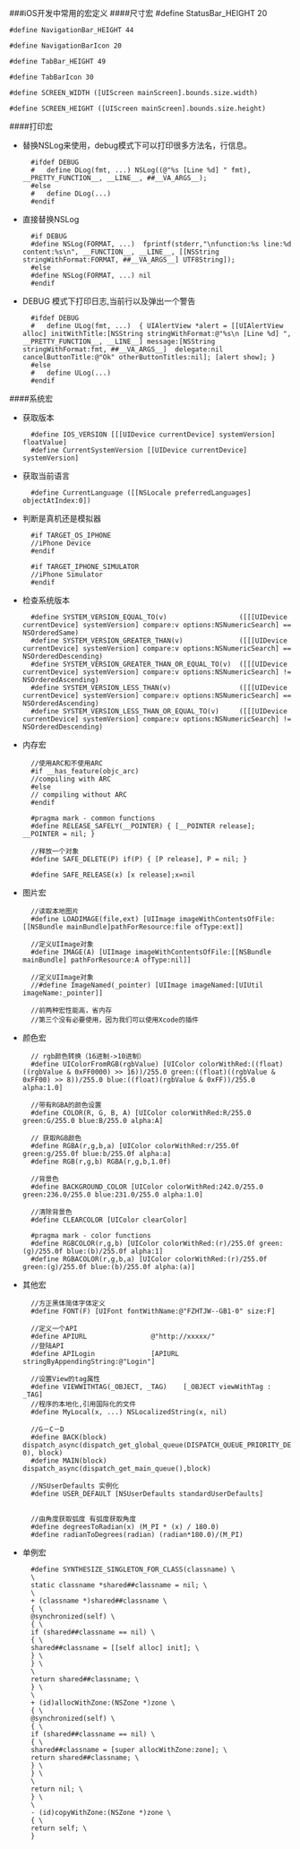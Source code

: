 ###iOS开发中常用的宏定义
####尺寸宏
	#define StatusBar_HEIGHT 20

	#define NavigationBar_HEIGHT 44

	#define NavigationBarIcon 20

	#define TabBar_HEIGHT 49

	#define TabBarIcon 30

	#define SCREEN_WIDTH ([UIScreen mainScreen].bounds.size.width)

	#define SCREEN_HEIGHT ([UIScreen mainScreen].bounds.size.height) 
	
	
####打印宏

* 替换NSLog来使用，debug模式下可以打印很多方法名，行信息。

		#ifdef DEBUG
		#   define DLog(fmt, ...) NSLog((@"%s [Line %d] " fmt), __PRETTY_FUNCTION__, __LINE__, ##__VA_ARGS__);
		#else  
		#   define DLog(...)  
		#endif

* 直接替换NSLog

		#if DEBUG  
		#define NSLog(FORMAT, ...) 	fprintf(stderr,"\nfunction:%s line:%d content:%s\n", __FUNCTION__, __LINE__, [[NSString stringWithFormat:FORMAT, ##__VA_ARGS__] UTF8String]);  
		#else  
		#define NSLog(FORMAT, ...) nil  
		#endif
		
* DEBUG  模式下打印日志,当前行以及弹出一个警告

		#ifdef DEBUG
		#   define ULog(fmt, ...)  { UIAlertView *alert = [[UIAlertView alloc] initWithTitle:[NSString stringWithFormat:@"%s\n [Line %d] ", __PRETTY_FUNCTION__, __LINE__] message:[NSString stringWithFormat:fmt, ##__VA_ARGS__]  delegate:nil cancelButtonTitle:@"Ok" otherButtonTitles:nil]; [alert show]; }
		#else
		#   define ULog(...)
		#endif
		
####系统宏
* 获取版本

		#define IOS_VERSION [[[UIDevice currentDevice] systemVersion] floatValue]
		#define CurrentSystemVersion [[UIDevice currentDevice] systemVersion]
		
* 获取当前语言

		#define CurrentLanguage ([[NSLocale preferredLanguages] objectAtIndex:0])
		
* 判断是真机还是模拟器
		
		#if TARGET_OS_IPHONE  
		//iPhone Device  
		#endif  
  
		#if TARGET_IPHONE_SIMULATOR  
		//iPhone Simulator  
		#endif
		
	
* 检查系统版本

		#define SYSTEM_VERSION_EQUAL_TO(v)                  ([[[UIDevice currentDevice] systemVersion] compare:v options:NSNumericSearch] == NSOrderedSame)
		#define SYSTEM_VERSION_GREATER_THAN(v)              ([[[UIDevice currentDevice] systemVersion] compare:v options:NSNumericSearch] == NSOrderedDescending)
		#define SYSTEM_VERSION_GREATER_THAN_OR_EQUAL_TO(v)  ([[[UIDevice currentDevice] systemVersion] compare:v options:NSNumericSearch] != NSOrderedAscending)
		#define SYSTEM_VERSION_LESS_THAN(v)                 ([[[UIDevice currentDevice] systemVersion] compare:v options:NSNumericSearch] == NSOrderedAscending)
		#define SYSTEM_VERSION_LESS_THAN_OR_EQUAL_TO(v)     ([[[UIDevice currentDevice] systemVersion] compare:v options:NSNumericSearch] != NSOrderedDescending)
		
		
* 内存宏

		//使用ARC和不使用ARC
		#if __has_feature(objc_arc)
		//compiling with ARC
		#else
		// compiling without ARC
		#endif

		#pragma mark - common functions
		#define RELEASE_SAFELY(__POINTER) { [__POINTER release]; __POINTER = nil; }

		//释放一个对象
		#define SAFE_DELETE(P) if(P) { [P release], P = nil; }

		#define SAFE_RELEASE(x) [x release];x=nil
		
* 图片宏
	
		//读取本地图片
		#define LOADIMAGE(file,ext) [UIImage imageWithContentsOfFile:[[NSBundle mainBundle]pathForResource:file ofType:ext]]

		//定义UIImage对象
		#define IMAGE(A) [UIImage imageWithContentsOfFile:[[NSBundle mainBundle] pathForResource:A ofType:nil]]

		//定义UIImage对象
		//#define ImageNamed(_pointer) [UIImage imageNamed:[UIUtil imageName:_pointer]]

		//前两种宏性能高，省内存
		//第三个没有必要使用，因为我们可以使用Xcode的插件
		
		
* 颜色宏

		// rgb颜色转换（16进制->10进制）
		#define UIColorFromRGB(rgbValue) [UIColor colorWithRed:((float)((rgbValue & 0xFF0000) >> 16))/255.0 green:((float)((rgbValue & 0xFF00) >> 8))/255.0 blue:((float)(rgbValue & 0xFF))/255.0 alpha:1.0]

		//带有RGBA的颜色设置
		#define COLOR(R, G, B, A) [UIColor colorWithRed:R/255.0 green:G/255.0 blue:B/255.0 alpha:A]

		// 获取RGB颜色
		#define RGBA(r,g,b,a) [UIColor colorWithRed:r/255.0f green:g/255.0f blue:b/255.0f alpha:a]
		#define RGB(r,g,b) RGBA(r,g,b,1.0f)

		//背景色
		#define BACKGROUND_COLOR [UIColor colorWithRed:242.0/255.0 green:236.0/255.0 blue:231.0/255.0 alpha:1.0]

		//清除背景色
		#define CLEARCOLOR [UIColor clearColor]

		#pragma mark - color functions
		#define RGBCOLOR(r,g,b) [UIColor colorWithRed:(r)/255.0f green:(g)/255.0f blue:(b)/255.0f alpha:1]
		#define RGBACOLOR(r,g,b,a) [UIColor colorWithRed:(r)/255.0f green:(g)/255.0f blue:(b)/255.0f alpha:(a)]
		
		
* 其他宏
	
		//方正黑体简体字体定义
		#define FONT(F) [UIFont fontWithName:@"FZHTJW--GB1-0" size:F]

		//定义一个API
		#define APIURL                @"http://xxxxx/"
		//登陆API
		#define APILogin              [APIURL stringByAppendingString:@"Login"]

		//设置View的tag属性
		#define VIEWWITHTAG(_OBJECT, _TAG)    [_OBJECT viewWithTag : _TAG]
		//程序的本地化,引用国际化的文件
		#define MyLocal(x, ...) NSLocalizedString(x, nil)

		//G－C－D
		#define BACK(block) dispatch_async(dispatch_get_global_queue(DISPATCH_QUEUE_PRIORITY_DEFAULT, 0), block)
		#define MAIN(block) dispatch_async(dispatch_get_main_queue(),block)

		//NSUserDefaults 实例化
		#define USER_DEFAULT [NSUserDefaults standardUserDefaults]


		//由角度获取弧度 有弧度获取角度
		#define degreesToRadian(x) (M_PI * (x) / 180.0)
		#define radianToDegrees(radian) (radian*180.0)/(M_PI)
		
		
* 单例宏

		#define SYNTHESIZE_SINGLETON_FOR_CLASS(classname) \
		\
		static classname *shared##classname = nil; \
		\
		+ (classname *)shared##classname \
		{ \
		@synchronized(self) \
		{ \
		if (shared##classname == nil) \
		{ \
		shared##classname = [[self alloc] init]; \
		} \
		} \
		\
		return shared##classname; \
		} \
		\
		+ (id)allocWithZone:(NSZone *)zone \
		{ \
		@synchronized(self) \
		{ \
		if (shared##classname == nil) \
		{ \
		shared##classname = [super allocWithZone:zone]; \
		return shared##classname; \
		} \
		} \
		\
		return nil; \
		} \
		\
		- (id)copyWithZone:(NSZone *)zone \
		{ \
		return self; \
		}